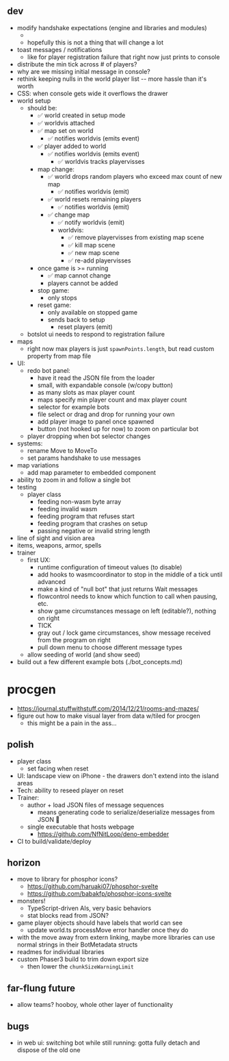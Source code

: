 ## dev
* modify handshake expectations (engine and libraries and modules)
  * <sigh>
  * hopefully this is not a thing that will change a lot
* toast messages / notifications
  * like for player registration failure that right now just prints to console
* distribute the min tick across # of players?
* why are we missing initial message in console?
* rethink keeping nulls in the world player list -- more hassle than it's worth
* CSS: when console gets wide it overflows the drawer
* world setup
  * should be:
    * ✅ world created in setup mode
    * ✅ worldvis attached
    * ✅ map set on world
      * ✅ notifies worldvis (emits event)
    * ✅ player added to world
      * ✅ notifies worldvis (emits event)
        * ✅ worldvis tracks playervisses
    * map change:
      * ✅ world drops random players who exceed max count of new map
        * ✅ notifies worldvis (emit)
      * ✅ world resets remaining players
        * ✅ notifies worldvis (emit)
      * ✅ change map
        * ✅ notify worldvis (emit)
        * worldvis:
          * ✅ remove playervisses from existing map scene
          * ✅ kill map scene
          * ✅ new map scene
          * ✅ re-add playervisses
    * once game is >= running
      * ✅ map cannot change
      * players cannot be added
    * stop game:
      * only stops
    * reset game:
      * only available on stopped game
      * sends back to setup
        * reset players (emit)
  * botslot ui needs to respond to registration failure
* maps
    * right now max players is just `spawnPoints.length`, but read custom property from map file
* UI: 
    * redo bot panel:
      * have it read the JSON file from the loader
      * small, with expandable console (w/copy button)
      * as many slots as max player count
      * maps specify min player count and max player count
      * selector for example bots
      * file select or drag and drop for running your own
      * add player image to panel once spawned
      * button (not hooked up for now) to zoom on particular bot
    * player dropping when bot selector changes
* systems:
    * rename Move to MoveTo
    * set params handshake to use messages
* map variations
    * add map parameter to embedded component
* ability to zoom in and follow a single bot
* testing
    * player class
      * feeding non-wasm byte array
      * feeding invalid wasm
      * feeding program that refuses start
      * feeding program that crashes on setup
      * passing negative or invalid string length
* line of sight and vision area
* items, weapons, armor, spells
* trainer
  * first UX:
    * runtime configuration of timeout values (to disable)
    * add hooks to wasmcoordinator to stop in the middle of a tick until advanced
    * make a kind of "null bot" that just returns Wait messages
    * flowcontrol needs to know which function to call when pausing, etc. 
    * show game circumstances message on left (editable?), nothing on right
    * TICK
    * gray out / lock game circumstances, show message received from the program on right
    * pull down menu to choose different message types
  * allow seeding of world (and show seed)
* build out a few different example bots (./bot_concepts.md)

# procgen
* https://journal.stuffwithstuff.com/2014/12/21/rooms-and-mazes/
* figure out how to make visual layer from data w/tiled for procgen
    * this might be a pain in the ass... 


## polish
* player class
    * set facing when reset
* UI: landscape view on iPhone - the drawers don't extend into the island areas
* Tech: ability to reseed player on reset
* Trainer:
  * author + load JSON files of message sequences
    * means generating code to serialize/deserialize messages from JSON 😬
  * single executable that hosts webpage
    * https://github.com/NfNitLoop/deno-embedder
* CI to build/validate/deploy


## horizon
* move to library for phosphor icons?
  * https://github.com/haruaki07/phosphor-svelte
  * https://github.com/babakfp/phosphor-icons-svelte
* monsters! 
  * TypeScript-driven AIs, very basic behaviors
  * stat blocks read from JSON?
* game player objects should have labels that world can see
  * update world.ts processMove error handler once they do
* with the move away from extern linking, maybe more libraries can use normal strings in their BotMetadata structs
* readmes for individual libraries
* custom Phaser3 build to trim down export size
  * then lower the `chunkSizeWarningLimit`

## far-flung future
* allow teams? hooboy, whole other layer of functionality

## bugs
* in web ui: switching bot while still running: gotta fully detach and dispose of the old one
